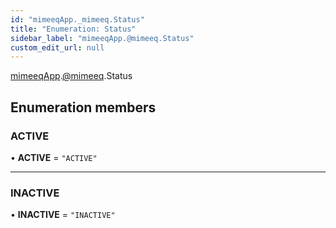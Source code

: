 ```yaml
---
id: "mimeeqApp._mimeeq.Status"
title: "Enumeration: Status"
sidebar_label: "mimeeqApp.@mimeeq.Status"
custom_edit_url: null
---
```


[mimeeqApp](../modules/mimeeqApp.md).[@mimeeq](../namespaces/mimeeqApp._mimeeq.md).Status

## Enumeration members

### ACTIVE

• **ACTIVE** = `"ACTIVE"`

___

### INACTIVE

• **INACTIVE** = `"INACTIVE"`

